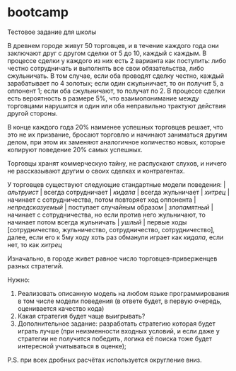 # bootcamp
Тестовое задание для школы

В древнем городе живут 50 торговцев, и в течение каждого года они заключают друг с другом сделки от 5 до 10, каждый с каждым. 
В процессе сделки у каждого из них есть 2 варианта как поступить: либо честно сотрудничать и выполнять все свои обязательства, либо сжульничать. 
В том случае, если оба проводят сделку честно, каждый зарабатывает по 4 золотых; если один сжульничает, то он получит 5, а оппонент 1; если оба сжульничают, то получат по 2. 
В процессе сделки есть вероятность в размере 5%, что взаимопонимание между торговцами нарушится и один или оба неправильно трактуют действия другой стороны. 

В конце каждого года 20% наименее успешных торговцев решает, что это не их призвание, бросают торговлю и начинают заниматься другим делом, при этом их заменяют аналогичное количество новых, которые копируют поведение 20% самых успешных.

Торговцы хранят коммерческую тайну, не распускают слухов, и ничего не рассказывают другим о своих сделках и контрагентах.

У торговцев существуют следующие стандартные модели поведения:
| _альтруист_ | всегда сотрудничает
| _кидала_ | всегда жульничает
| _хитрец_ | начинает с сотрудничества, потом повторяет ход оппонента
| _непредсказуемый_ | поступает случайным образом
| _злопамятный_ | начинает с сотрудничества, но если против него жульничают, то начинает потом всегда жульничать
| _ушлый_ | первые ходы [сотрудничество, жульничество, сотрудничество, сотрудничество], далее, если его к 5му ходу хоть раз обманули играет как _кидала_, если нет, то как _хитрец_

Изначально, в городе живет равное число торговцев-приверженцев разных стратегий.

Нужно:
1. Реализовать описанную модель на любом языке программирования в том числе модели поведения (в ответе будет, в первую очередь, оценивается качество кода)
2. Какая стратегия будет чаще выигрывать?
3. Дополнительное задание: разработать стратегию которая будет играть лучше (при неизменности входных условий, и если даже у стратегии не получится победить, логика её поиска тоже будет интересной учитываться в оценке);

P.S. при всех дробных расчётах используется округление вниз. 
